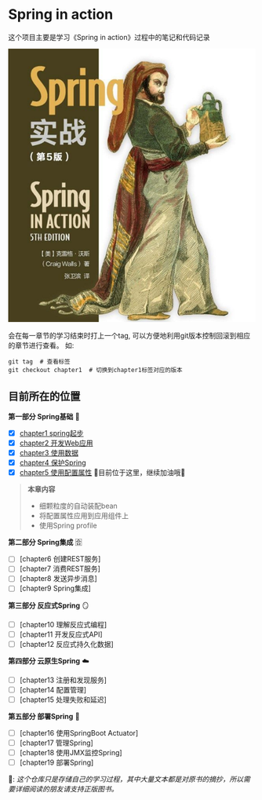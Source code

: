 # Spring in action

这个项目主要是学习《Spring in action》过程中的笔记和代码记录


![Spring in action](docs/images/book.png)


会在每一章节的学习结束时打上一个tag, 可以方便地利用git版本控制回滚到相应的章节进行查看。
如:
```shell
git tag  # 查看标签
git checkout chapter1  # 切换到chapter1标签对应的版本
```



## 目前所在的位置

**第一部分 Spring基础** 🧱
* [x] [chapter1 spring起步](docs/chapter1.md) 
* [x] [chapter2 开发Web应用](docs/chapter2.md) 
* [x] [chapter3 使用数据](docs/chapter3.md) 
* [x] [chapter4 保护Spring](docs/chapter4.md) 
* [x] [chapter5 使用配置属性](docs/chapter5.md) 🚩目前位于这里，继续加油哦💪
> **本章内容**
> * 细颗粒度的自动装配bean
> * 将配置属性应用到应用组件上
> * 使用Spring profile

**第二部分 Spring集成** 🈴
* [ ] [chapter6 创建REST服务]
* [ ] [chapter7 消费REST服务]
* [ ] [chapter8 发送异步消息]
* [ ] [chapter9 Spring集成]

**第三部分 反应式Spring** 🪞
* [ ] [chapter10 理解反应式编程]
* [ ] [chapter11 开发反应式API]
* [ ] [chapter12 反应式持久化数据]

**第四部分 云原生Spring** ☁️
* [ ] [chapter13 注册和发现服务]
* [ ] [chapter14 配置管理]
* [ ] [chapter15 处理失败和延迟]

**第五部分 部署Spring** 🔩
* [ ] [chapter16 使用SpringBoot Actuator]
* [ ] [chapter17 管理Spring]
* [ ] [chapter18 使用JMX监控Spring]
* [ ] [chapter19 部署Spring]

📢: *这个仓库只是存储自己的学习过程，其中大量文本都是对原书的摘抄，所以需要详细阅读的朋友请支持正版图书。*